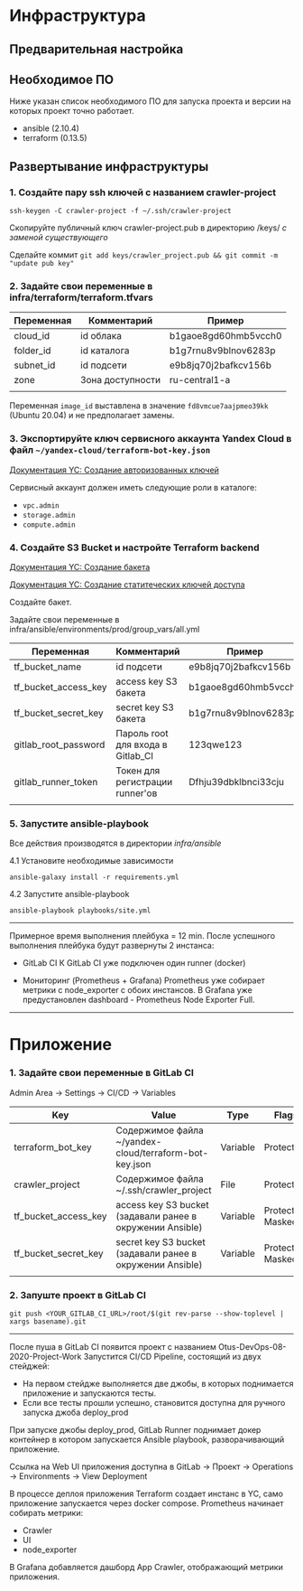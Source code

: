 # Инфраструктура

## Предварительная настройка

## Необходимое ПО

Ниже указан список необходимого ПО для запуска проекта и версии на которых проект точно работает.

* ansible (2.10.4)
* terraform (0.13.5)

## Развертывание инфраструктуры

### 1. Создайте пару ssh ключей с названием crawler-project

`ssh-keygen -C crawler-project -f ~/.ssh/crawler-project `

Скопируйте публичный ключ crawler-project.pub в директорию /keys/ *с заменой существующего*

Сделайте коммит `git add keys/crawler_project.pub && git commit -m "update pub key"`

### 2. Задайте свои переменные в infra/terraform/terraform.tfvars

| Переменная      | Комментарий                             | Пример                     |
| --------------- | --------------------------------------- | -------------------------- |
| cloud_id        | id облака                               | b1gaoe8gd60hmb5vcch0       |
| folder_id       | id каталога                             | b1g7rnu8v9blnov6283p       |
| subnet_id       | id подсети                              | e9b8jq70j2bafkcv156b       |
| zone            | Зона доступности                        | ru-central1-a              |
|                 |                                         |                            |

Переменная `image_id` выставлена в значение `fd8vmcue7aajpmeo39kk` (Ubuntu 20.04) и не предполагает замены.

### 3. Экспортируйте ключ сервисного аккаунта Yandex Cloud в файл `~/yandex-cloud/terraform-bot-key.json`

[Документация YC: Создание авторизованных ключей](https://cloud.yandex.ru/docs/iam/operations/authorized-key/create)

Сервисный аккаунт должен иметь следующие роли в каталоге:
* `vpc.admin`
* `storage.admin`
* `compute.admin`

### 4. Создайте S3 Bucket и настройте Terraform backend

[Документация YC: Создание бакета](https://cloud.yandex.ru/docs/storage/operations/buckets/create)

[Документация YC: Создание статитеческих ключей доступа](https://cloud.yandex.ru/docs/iam/operations/sa/create-access-key)

Создайте бакет.

Задайте свои переменные в infra/ansible/environments/prod/group_vars/all.yml

| Переменная           | Комментарий                       | Пример               |
| -------------------- | --------------------------------- | -------------------- |
| tf_bucket_name       | id подсети                        | e9b8jq70j2bafkcv156b |
| tf_bucket_access_key | access key S3 бакета              | b1gaoe8gd60hmb5vcch0 |
| tf_bucket_secret_key | secret key S3 бакета              | b1g7rnu8v9blnov6283p |
| gitlab_root_password | Пароль root для входа в Gitlab_CI | 123qwe123            |
| gitlab_runner_token  | Токен для регистрации runner'ов   | Dfhju39dbklbnci33cju |
|                      |                                   |                      |

### 5. Запустите ansible-playbook

Все действия производятся в директории *infra/ansible*

4.1 Установите необходимые зависимости

`ansible-galaxy install -r requirements.yml`

4.2 Запустите ansible-playbook

`ansible-playbook playbooks/site.yml`

----

Примерное время выполнения плейбука = 12 min.
После успешного выполнения плейбука будут развернуты 2 инстанса:

* GitLab CI
К GitLab CI уже подключен один runner (docker)

* Мониторинг (Prometheus + Grafana)
Prometheus уже собирает метрики с node_exporter с обоих инстансов.
В Grafana уже предустановлен dashboard - Prometheus Node Exporter Full.

----

# Приложение

### 1. Задайте свои переменные в GitLab CI

Admin Area -> Settings -> CI/CD -> Variables

| Key                  | Value                                                     | Type     | Flags             |
| -------------------- | --------------------------------------------------------- | -------- | ----------------- |
| terraform_bot_key    | Содержимое файла ~/yandex-cloud/terraform-bot-key.json    | Variable | Protect           |
| crawler_project      | Содержимое файла ~/.ssh/crawler_project                   | File     | Protect           |
| tf_bucket_access_key | access key S3 bucket (задавали ранее в окружении Ansible) | Variable | Protected, Masked |
| tf_bucket_secret_key | secret key S3 bucket (задавали ранее в окружении Ansible) | Variable | Protected, Masked |
|                      |                                                           |          |                   |

### 2. Запуште проект в GitLab CI

`git push <YOUR_GITLAB_CI_URL>/root/$(git rev-parse --show-toplevel | xargs basename).git`

----

После пуша в GitLab CI появится проект с названием Otus-DevOps-08-2020-Project-Work
Запустится CI/CD Pipeline, состоящий из двух стейджей:
* На первом стейдже выполняется две джобы, в которых поднимается приложение и запускаются тесты.
* Если все тесты прошли успешно, становится доступна для ручного запуска джоба deploy_prod

При запуске джобы deploy_prod, GitLab Runner поднимает докер контейнер в котором запускается Ansible playbook, разворачивающий приложение.

Ссылка на Web UI приложения доступна в GitLab -> Проект -> Operations -> Environments -> View Deployment

В процессе деплоя приложения Terraform создает инстанс в YC, само приложение запускается через docker compose.
Prometheus начинает собирать метрики:
* Crawler
* UI
* node_exporter

В Grafana добавляется дашборд App Crawler, отображающий метрики приложения.
